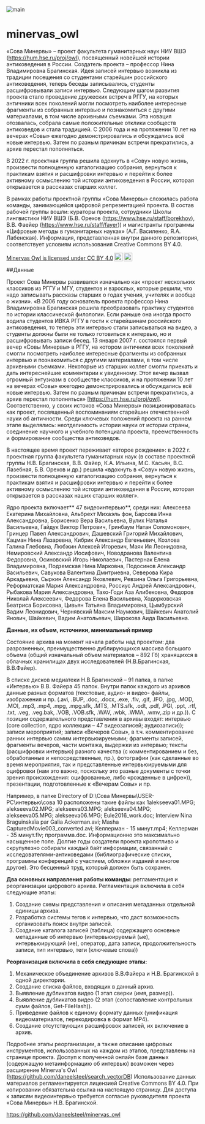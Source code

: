![main](https://github.com/daneelsteel/minervas_owl/assets/42946387/bfb8da84-4b85-41bd-b904-34fbb67be801)
# minervas_owl

«Сова Минервы» – проект факультета гуманитарных наук НИУ ВШЭ (https://hum.hse.ru/proj/owl), посвященный новейшей истории антиковедения в России. Создатель проекта – профессор Нина Владимировна Брагинская. 
Идея записей интервью возникла из традиции посещения со студентами старейшин российского антиковедения, теперь беседы записывались, студенты расшифровывали записи интервью. Следующим шагом развития проекта стало проведение дружеских встреч в РГГУ, на которых античники всех поколений могли посмотреть наиболее интересные фрагменты из собранных интервью и познакомиться с другими материалами, в том числе архивными съемками. Эта новация отозвалась, собрала самые положительные отклики сообществ антиковедов и стала традицией. С 2006 года и на протяжении 10 лет на вечерах «Совы» ежегодно демонстрировались и обсуждались всё новые интервью. Затем по разным причинам встречи прекратились, а архив перестал пополняться. 

В 2022 г. проектная группа решила вдохнуть в «Сову» новую жизнь, произвести полноценную каталогизацию собрания, вернуться к практикам взятия и расшифровки интервью и перейти к более активному осмыслению той истории антиковедения в России, которая открывается в рассказах старших коллег.

В рамках работы проектной группы «Сова Минервы» сложилась работа команды, занимающейся цифровой репрезентацией проекта. В состав рабочей группы вошли: кураторы проекта, сотрудники Школы лингвистики НИУ ВШЭ (Б.В. Орехов (https://www.hse.ru/staff/borekhov), В.В. Фаейер (https://www.hse.ru/staff/fayer)) и магистранты программы «Цифровые методы в гуманитарных науках» (А.Г. Василенко, Я.А. Лабенская).
Информация, представленная внутри данного репозитория, соответствует условиям использования Creative Commons BY 4.0.
<p xmlns:cc="http://creativecommons.org/ns#" xmlns:dct="http://purl.org/dc/terms/"><a property="dct:title" rel="cc:attributionURL" href="[https://github.com/AnastazjaD/MuseumDomWebArchive](https://github.com/daneelsteel/minervas_owl)">Minervas Owl is licensed under <a href="http://creativecommons.org/licenses/by/4.0/?ref=chooser-v1" target="_blank" rel="license noopener noreferrer" style="display:inline-block;">CC BY 4.0<img style="height:22px!important;margin-left:3px;vertical-align:text-bottom;" src="https://mirrors.creativecommons.org/presskit/icons/cc.svg?ref=chooser-v1"><img style="height:22px!important;margin-left:3px;vertical-align:text-bottom;" src="https://mirrors.creativecommons.org/presskit/icons/by.svg?ref=chooser-v1"></a></p>

   ##Данные

Проект Сова Минервы развивался изначально как «проект нескольких классиков из РГГУ и МГУ, студентов и взрослых, которые решили, что надо записывать рассказы старших о годах учения, учителях и вообще о жизни». «В 2006 году основатель проекта профессор Нина Владимировна Брагинская решила преобразовать практику студентов по истории классической филологии. Если раньше она иногда просто водила студентов ИВКА РГГУ в гости к старейшинам российского антиковедения, то теперь эти интервью стали записываться на видео, а студенты должны были не только готовиться к интервью, но и расшифровывать записи бесед. 13 января 2007 г. состоялся первый вечер «Совы Минервы» в РГГУ, на котором античники всех поколений смогли посмотреть наиболее интересные фрагменты из собранных интервью и познакомиться с другими материалами, в том числе архивными съемками. Некоторые из старших коллег смогли приехать и дать интереснейшие комментарии к увиденному. Этот вечер вызвал огромный энтузиазм в сообществе классиков, и на протяжении 10 лет на вечерах «Совы» ежегодно демонстрировались и обсуждались всё новые интервью. Затем по разным причинам встречи прекратились, а архив перестал пополняться» [https://hum.hse.ru/proj/owl]. Соответственно, у своих истоков «Сова Минервы» позиционировалась как проект, посвященный воспоминаниям старейшин отечественной науки об античности. Среди ключевых положений проекта на раннем этапе выделялись: неотделимость истории науки от истории страны, соединение научного и учебного потенциала проекта, преемственность и формирование сообщества антиковедов.

В настоящее время проект переживает «второе рождение»: в 2022 г. проектная группа факультета гуманитарных наук (в составе проектной группы Н.В. Брагинская, В.В. Файер, К.А. Ильина, М.С. Касьян, В.С. Лазебная, Б.В. Орехов и др.) решила «вдохнуть в «Сову» новую жизнь, произвести полноценную каталогизацию собрания, вернуться к практикам взятия и расшифровки интервью и перейти к более активному осмыслению той истории антиковедения в России, которая открывается в рассказах наших старших коллег».

Ядро проекта включает** 47 видеоинтервью**, среди них: Алексеева Екатерина Михайловна, Альбрехт Михаэль фон, Барсова Инна Александровна, Борисенко Вера Васильевна, Вулих Наталья Васильевна, Гайдук Виктор Петрович, Гринбаум Натан Соломонович, Гринцер Павел Александрович, Дашевский Григорий Михайлович, Кацман Нина Лазаревна, Кибрик Александр Евгеньевич, Козлова Галина Глебовна, Любжин Алексей Игоревич, Маяк Ия Леонидовна, Немировский Александр Иосифович, Новодранова Валентина Федоровна, Осиновский Игорь Николаевич, Пастернак Елена Владимировна, Подземская Нина Марковна, Подосинов Александр Васильевич, Савукова Валентина Дмитриевна, Северова Кира Аркадьевна, Сыркин Александр Яковлевич, Ревзина Ольга Григорьевна, Реформатская Мария Александровна, Россиус Андрей Александрович, Рыбакова Мария Александровна, Тахо-Годи Аза Алибековна, Федоров Николай Алексеевич, Федорова Елена Васильевна, Ходорковская Беатриса Борисовна, Цивьян Татьяна Владимировна, Цымбурский Вадим Леонидович, Чернявский Максим Наумович, Шайкевич Анатолий Янович, Шайкевич, Вадим Анатольевич, Широкова Аида Васильевна. 

**Данные, их объем, источники, минимальный пример**


Состояние архива на момент начала работы над проектом: два разрозненных, преимущественно дублирующихся массива большого объема (общий изначальный объем материалов – 892 Гб) хранящихся в облачных хранилищах двух исследователей (Н.В.Брагинская, В.В.Файер). 

В списке дисков медиатеки Н.В.Брагинской – 91 папка, в папке «Интервью» В.В. Файера 45 папок. Внутри папок каждого из архивов данные разных форматов (текстовые, аудио- и видео- файлы, изображения и пр. (.avi, .BUP, .doc, .docx, .exe, .flv, .gif, .IFO, .jpg, .MOD, .MOI, .mp3, .mp4, .mpg, .mpg.sfk, .MTS, .MTS.sfk, .odt, .pdf, .PGI, .ppt, .rtf, .txt, .veg, .veg.bak, .VOB, .VOB.sfk, .WAV, .wbk, .WMA, .wmv,.zip и др.)). 
С позиции содержательного представления в архивы входят: интервью (core collection, ядро коллекции – 47 видеозаписей; аудиозаписи)); записи мероприятий; записи «Вечеров Совы», в т.ч. комментирование ранних интервью самим интервьюируемыми; фрагменты записей, фрагменты вечеров, части монтажа, выдержки из интервью; тексты (расшифровки интервью) разного качества (с комментированием и без, обработанные и непосредственные, пр.), фотографии (как сделанные во время мероприятия, так и представленные интервьюируемыми для оцифровки (нам это важно, поскольку это разные документы с точки зрения происхождения: оцифрованные, либо «рожденные в цифре»)), презентации, подготовленные к «Вечерам Совы» и пр.

Например, в папке Directory of D:\Сова Минервы\USER-PC\интервью\сова 10 расположены такие файлы как 1alekseeva01.MPG;  alekseeva02.MPG; alekseeva03.MPG; alekseeva04.MPG; alekseeva05.MPG; alekseeva06.MPG; Eule2016_work.doc; Interview Nina Braguinskaïa par Galia Ackerman.avi; Masha CapturedMovie003_converted.avi; Келлерман - 15 минут.mp4; Келлерман - 35 минут.flv; программа.doc. 
Информационно это максимально насыщенное поле. Долгие годы создатели проекта кропотливо и скрупулезно собирали каждый байт информации, связанный с исследователями-антиковедами (библиографические списки, программы конференций с участием, обложки изданий и многое другое).  Это бесценный труд, который должен быть сохранен.

**Два основных направления работы команды:** регламентация и реорганизации цифрового архива.
Регламентация включила в себя следующие этапы:
1.	Создание схемы представления и описания метаданных отдельной единицы архива.
2.	Разработка системы тегов к интервью, что даст возможность организовать поиск внутри записей.
3.	Создание каталога записей (таблица) содержащего основные метаданные об интервью (интервьюируемый (ые), интервьюирующий (ие), оператор, дата записи, продолжительность записи, тип интервью, теги (ключевые слова))

**Реорганизация включила в себя следующие этапы:**

1.	Механическое объединение архивов В.В.Файера и Н.В. Брагинской в одной директории.
2.	Создание списка файлов, входящих в данный архив.
3.	Выявление дубликатов видео (1 этап сверки (имя, размер)).
4.	Выявление дубликатов видео (2 этап (сопоставление контрольных сумм файлов, Get-FileHash)).
5.	Приведение файлов к единому формату данных (унификация видеоматериалов, перекодировка в формат MP4).
6.	Создание отсутствующих расшифровок записей, их включение в архив.
   
Подробнее этапы реорганизации, а также описание цифровых инструментов, использованных на каждом из этапов, представлены на странице проекта.
Доcnуп к полученной онлайн базе данных (содержащую метаинформацию об интервью) возможен через расширение Minerva's Owl (https://github.com/daneelsteel/search_vectorDB)
Использование данных материалов регламентируется лицензией Creative Commons BY 4.0.
При копировании обязательна ссылка на настоящую страницу.
Для доступа к записям видеоинтервью требуется согласие руководителя проекта «Сова Минервы» Н.В. Брагинской.

https://github.com/daneelsteel/minervas_owl
